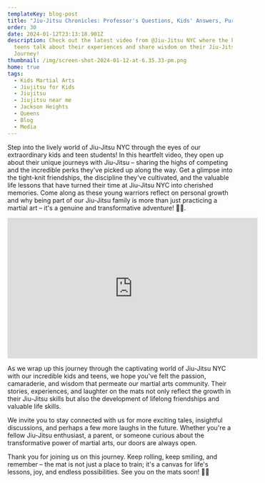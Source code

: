 ```yaml
---
templateKey: blog-post
title: "Jiu-Jitsu Chronicles: Professor's Questions, Kids' Answers, Pure Wisdom!"
order: 30
date: 2024-01-12T23:13:18.901Z
description: Check out the latest video from @Jiu-Jitsu NYC where the kids and
  teens talk about their experiences and share wisdom on their Jiu-Jitsu
  Journey!
thumbnail: /img/screen-shot-2024-01-12-at-6.35.33-pm.png
home: true
tags:
  - Kids Martial Arts
  - Jiujitsu for Kids
  - Jiujitsu
  - Jiujitsu near me
  - Jackson Heights
  - Queens
  - Blog
  - Media
---
```

Step into the lively world of Jiu-Jitsu NYC through the eyes of our extraordinary kids and teen students! In this heartfelt video, they open up about their unique journeys with Jiu-Jitsu – sharing the highs of competing and the incredible perks they've picked up along the way. Get a glimpse into the tight-knit friendships, the discipline they've cultivated, and the valuable life lessons that have turned their time at Jiu-Jitsu NYC into cherished memories. Come along as these young warriors reflect on personal growth and why being part of our Jiu-Jitsu family is more than just practicing a martial art – it's a genuine and transformative adventure! 💪✨.

<iframe width="560" height="315" src="https://www.youtube.com/embed/uz2zG-VkSC8?si=zEjlrs8-f3sGht-8" title="YouTube video player" frameborder="0" allow="accelerometer; autoplay; clipboard-write; encrypted-media; gyroscope; picture-in-picture; web-share" allowfullscreen></iframe>



As we wrap up this journey through the captivating world of Jiu-Jitsu NYC with our incredible kids and teens, we hope you've felt the passion, camaraderie, and wisdom that permeate our martial arts community. Their stories, experiences, and laughter on the mats not only reflect the growth in their Jiu-Jitsu skills but also the development of lifelong friendships and valuable life skills.

We invite you to stay connected with us for more exciting tales, insightful discussions, and perhaps a few more laughs in the future. Whether you're a fellow Jiu-Jitsu enthusiast, a parent, or someone curious about the transformative power of martial arts, our doors are always open.

Thank you for joining us on this journey. Keep rolling, keep smiling, and remember – the mat is not just a place to train; it's a canvas for life's lessons, joy, and endless possibilities. See you on the mats soon! 🥋🌟